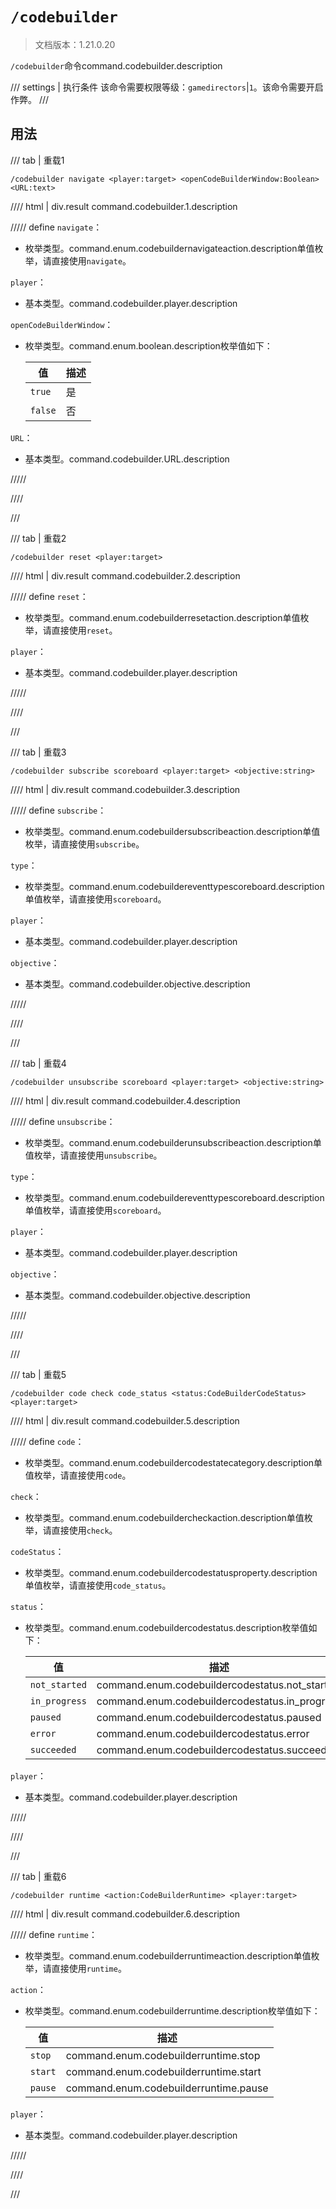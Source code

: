 # `/codebuilder`

> 文档版本：1.21.0.20

`/codebuilder`命令command.codebuilder.description

/// settings | 执行条件
该命令需要权限等级：`gamedirectors`|`1`。该命令需要开启作弊。
///

## 用法

/// tab | 重载1
```mcfunction
/codebuilder navigate <player:target> <openCodeBuilderWindow:Boolean> <URL:text>
```

//// html | div.result
command.codebuilder.1.description

///// define
`navigate`：<!-- md:samp CodeBuilderNavigateAction -->

- 枚举类型。command.enum.codebuildernavigateaction.description单值枚举，请直接使用`navigate`。

`player`：<!-- md:samp target -->

- 基本类型。command.codebuilder.player.description

`openCodeBuilderWindow`：<!-- md:samp Boolean -->

- 枚举类型。command.enum.boolean.description枚举值如下：

  |值|描述|
  |---|---|
  |`true`|是|
  |`false`|否|


`URL`：<!-- md:samp text -->

- 基本类型。command.codebuilder.URL.description


/////

////

///

/// tab | 重载2
```mcfunction
/codebuilder reset <player:target>
```

//// html | div.result
command.codebuilder.2.description

///// define
`reset`：<!-- md:samp CodeBuilderResetAction -->

- 枚举类型。command.enum.codebuilderresetaction.description单值枚举，请直接使用`reset`。

`player`：<!-- md:samp target -->

- 基本类型。command.codebuilder.player.description


/////

////

///

/// tab | 重载3
```mcfunction
/codebuilder subscribe scoreboard <player:target> <objective:string>
```

//// html | div.result
command.codebuilder.3.description

///// define
`subscribe`：<!-- md:samp CodeBuilderSubscribeAction -->

- 枚举类型。command.enum.codebuildersubscribeaction.description单值枚举，请直接使用`subscribe`。

`type`：<!-- md:samp CodeBuilderEventTypeScoreboard -->

- 枚举类型。command.enum.codebuildereventtypescoreboard.description单值枚举，请直接使用`scoreboard`。

`player`：<!-- md:samp target -->

- 基本类型。command.codebuilder.player.description

`objective`：<!-- md:samp string -->

- 基本类型。command.codebuilder.objective.description


/////

////

///

/// tab | 重载4
```mcfunction
/codebuilder unsubscribe scoreboard <player:target> <objective:string>
```

//// html | div.result
command.codebuilder.4.description

///// define
`unsubscribe`：<!-- md:samp CodeBuilderUnsubscribeAction -->

- 枚举类型。command.enum.codebuilderunsubscribeaction.description单值枚举，请直接使用`unsubscribe`。

`type`：<!-- md:samp CodeBuilderEventTypeScoreboard -->

- 枚举类型。command.enum.codebuildereventtypescoreboard.description单值枚举，请直接使用`scoreboard`。

`player`：<!-- md:samp target -->

- 基本类型。command.codebuilder.player.description

`objective`：<!-- md:samp string -->

- 基本类型。command.codebuilder.objective.description


/////

////

///

/// tab | 重载5
```mcfunction
/codebuilder code check code_status <status:CodeBuilderCodeStatus> <player:target>
```

//// html | div.result
command.codebuilder.5.description

///// define
`code`：<!-- md:samp CodeBuilderCodeStateCategory -->

- 枚举类型。command.enum.codebuildercodestatecategory.description单值枚举，请直接使用`code`。

`check`：<!-- md:samp CodeBuilderCheckAction -->

- 枚举类型。command.enum.codebuildercheckaction.description单值枚举，请直接使用`check`。

`codeStatus`：<!-- md:samp CodeBuilderCodeStatusProperty -->

- 枚举类型。command.enum.codebuildercodestatusproperty.description单值枚举，请直接使用`code_status`。

`status`：<!-- md:samp CodeBuilderCodeStatus -->

- 枚举类型。command.enum.codebuildercodestatus.description枚举值如下：

  |值|描述|
  |---|---|
  |`not_started`|command.enum.codebuildercodestatus.not_started|
  |`in_progress`|command.enum.codebuildercodestatus.in_progress|
  |`paused`|command.enum.codebuildercodestatus.paused|
  |`error`|command.enum.codebuildercodestatus.error|
  |`succeeded`|command.enum.codebuildercodestatus.succeeded|


`player`：<!-- md:samp target -->

- 基本类型。command.codebuilder.player.description


/////

////

///

/// tab | 重载6
```mcfunction
/codebuilder runtime <action:CodeBuilderRuntime> <player:target>
```

//// html | div.result
command.codebuilder.6.description

///// define
`runtime`：<!-- md:samp CodeBuilderRuntimeAction -->

- 枚举类型。command.enum.codebuilderruntimeaction.description单值枚举，请直接使用`runtime`。

`action`：<!-- md:samp CodeBuilderRuntime -->

- 枚举类型。command.enum.codebuilderruntime.description枚举值如下：

  |值|描述|
  |---|---|
  |`stop`|command.enum.codebuilderruntime.stop|
  |`start`|command.enum.codebuilderruntime.start|
  |`pause`|command.enum.codebuilderruntime.pause|


`player`：<!-- md:samp target -->

- 基本类型。command.codebuilder.player.description


/////

////

///
